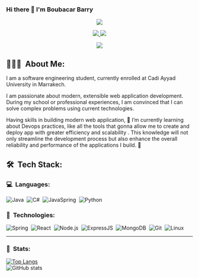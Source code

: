 ### Hi there 👋   I'm Boubacar Barry

<p align="center">
<a href="https://github.com/Bouba-Barry/github-stats-card" alt="github-stats-card"><img src="https://kasroudra-stats-card.onrender.com/user?user=Bouba-Barry&layout=compact&theme=dark"/></a>
</p>

<p align="center">
	<a href="https://www.linkedin.com/in/boubacar-barry-795025225">
		<img src="https://img.shields.io/badge/LinkedIn-0077B5?style=for-the-badge&logo=linkedin&logoColor=white" />
	</a>
<!--   <a href="https://gitlab.gnome.org/amankrx/">
		<img src="https://img.shields.io/badge/GitLab-330F63?style=for-the-badge&logo=gitlab&logoColor=white" />
	</a> -->
	<a href="mailto:bboubacar366@gmail.com">
		<img src="https://img.shields.io/badge/Gmail-D14836?style=for-the-badge&logo=gmail&logoColor=white" />
	</a>
</p>

<p align="center">
	<img src="https://komarev.com/ghpvc/?username=najwalegh&color=blueviolet&style=flat-square&label=Profile+Views" />
</p>

## 👨🏻‍💻 &nbsp;About Me:
<p>I am a software engineering student, currently enrolled at Cadi Ayyad University in Marrakech.</p>
<p>I am passionate about modern, extensible web application development. During my school or 
professional experiences, I am convinced that I can solve complex problems using current technologies.
</p>
<p>Having skills in building modern web application, 
 🌱 I’m currently learning about Devops practices, like all the tools that gonna allow me to create and deploy app with greater efficiency and scalability . 
 This knowledge will not only streamline the development process but also enhance the overall reliability and performance of the applications I build. 🚀</p>

## 🛠 &nbsp;Tech Stack:

### 💻 &nbsp;Languages:
![Java](https://img.shields.io/badge/-java-05122A?style=flat&logo=C%2B%2B&logoColor=00599C)&nbsp;
![C#](https://img.shields.io/badge/-csharp-05122A?style=flat&logo=C%2B%2B&logoColor=00599C)&nbsp;
![JavaSpring](https://img.shields.io/badge/-javascript-05122A?style=flat&logo=C%2B%2B&logoColor=00599C)&nbsp;
![Python](https://img.shields.io/badge/-Python-05122A?style=flat&logo=python)&nbsp;

### 🚀 &nbsp;Technologies:
![Spring](https://img.shields.io/badge/-Spring-05122A?style=flat&logo=spring)&nbsp;
![React](https://img.shields.io/badge/-React-05122A?style=flat&logo=react)&nbsp;
![Node.js](https://img.shields.io/badge/-Node.js-05122A?style=flat&logo=node.js)&nbsp;
![ExpressJS](https://img.shields.io/badge/-ExpressJS-05122A?style=flat&logo=express)&nbsp;
![MongoDB](https://img.shields.io/badge/-MongoDB-05122A?style=flat&logo=mongodb)&nbsp;
![Git](https://img.shields.io/badge/-Git-05122A?style=flat&logo=git)&nbsp;
![Linux](https://img.shields.io/badge/-Linux-05122A?style=flat&logo=linux)&nbsp;

<hr />

### 🚀 &nbsp;Stats:
[![Top Langs](https://github-readme-stats.vercel.app/api/top-langs/?username=Bouba-Barry)](https://github.com/anuraghazra/github-readme-stats) <br/>
![GitHub stats](https://github-readme-stats.vercel.app/api?username=Bouba-Barry&show_icons=true&count_private=true&theme=merko)  




<!--
**Bouba-Barry/Bouba-Barry** is a ✨ _special_ ✨ repository because its `README.md` (this file) appears on your GitHub profile.


- 🔭 I’m currently working on ...
-
- 👯 I’m looking to collaborate on ...
- 🤔 I’m looking for help with ...
- 💬 Ask me about ...
- 📫 How to reach me: ...
- 😄 Pronouns: ...
- ⚡ Fun fact: ...
-->
